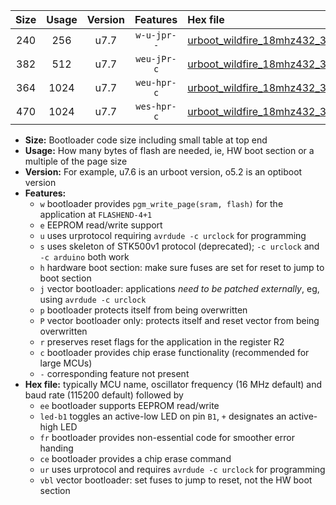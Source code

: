 |Size|Usage|Version|Features|Hex file|
|:-:|:-:|:-:|:-:|:--|
|240|256|u7.7|`w-u-jpr--`|[urboot_wildfire_18mhz432_38400bps_led+b5_ur_vbl.hex](https://raw.githubusercontent.com/stefanrueger/urboot.hex/main/boards/wildfire/fcpu_18mhz432/38400_bps/urboot_wildfire_18mhz432_38400bps_led+b5_ur_vbl.hex)|
|382|512|u7.7|`weu-jPr-c`|[urboot_wildfire_18mhz432_38400bps_ee_led+b5_fr_ce_ur_vbl.hex](https://raw.githubusercontent.com/stefanrueger/urboot.hex/main/boards/wildfire/fcpu_18mhz432/38400_bps/urboot_wildfire_18mhz432_38400bps_ee_led+b5_fr_ce_ur_vbl.hex)|
|364|1024|u7.7|`weu-hpr-c`|[urboot_wildfire_18mhz432_38400bps_ee_led+b5_fr_ce_ur.hex](https://raw.githubusercontent.com/stefanrueger/urboot.hex/main/boards/wildfire/fcpu_18mhz432/38400_bps/urboot_wildfire_18mhz432_38400bps_ee_led+b5_fr_ce_ur.hex)|
|470|1024|u7.7|`wes-hpr-c`|[urboot_wildfire_18mhz432_38400bps_ee_led+b5_fr_ce.hex](https://raw.githubusercontent.com/stefanrueger/urboot.hex/main/boards/wildfire/fcpu_18mhz432/38400_bps/urboot_wildfire_18mhz432_38400bps_ee_led+b5_fr_ce.hex)|

- **Size:** Bootloader code size including small table at top end
- **Usage:** How many bytes of flash are needed, ie, HW boot section or a multiple of the page size
- **Version:** For example, u7.6 is an urboot version, o5.2 is an optiboot version
- **Features:**
  + `w` bootloader provides `pgm_write_page(sram, flash)` for the application at `FLASHEND-4+1`
  + `e` EEPROM read/write support
  + `u` uses urprotocol requiring `avrdude -c urclock` for programming
  + `s` uses skeleton of STK500v1 protocol (deprecated); `-c urclock` and `-c arduino` both work
  + `h` hardware boot section: make sure fuses are set for reset to jump to boot section
  + `j` vector bootloader: applications *need to be patched externally*, eg, using `avrdude -c urclock`
  + `p` bootloader protects itself from being overwritten
  + `P` vector bootloader only: protects itself and reset vector from being overwritten
  + `r` preserves reset flags for the application in the register R2
  + `c` bootloader provides chip erase functionality (recommended for large MCUs)
  + `-` corresponding feature not present
- **Hex file:** typically MCU name, oscillator frequency (16 MHz default) and baud rate (115200 default) followed by
  + `ee` bootloader supports EEPROM read/write
  + `led-b1` toggles an active-low LED on pin `B1`, `+` designates an active-high LED
  + `fr` bootloader provides non-essential code for smoother error handing
  + `ce` bootloader provides a chip erase command
  + `ur` uses urprotocol and requires `avrdude -c urclock` for programming
  + `vbl` vector bootloader: set fuses to jump to reset, not the HW boot section
